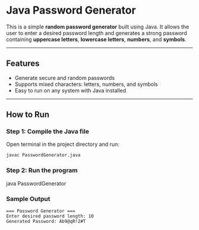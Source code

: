# Java Password Generator

This is a simple **random password generator** built using Java. It allows the user to enter a desired password length and generates a strong password containing **uppercase letters**, **lowercase letters**, **numbers**, and **symbols**.

---

## Features

- Generate secure and random passwords
- Supports mixed characters: letters, numbers, and symbols
- Easy to run on any system with Java installed

---

## How to Run

### Step 1: Compile the Java file
Open terminal in the project directory and run:

```bash
javac PasswordGenerator.java
```
### Step 2: Run the program
java PasswordGenerator

### Sample Output
```
=== Password Generator ===
Enter desired password length: 10
Generated Password: Ab9@qR!2#T
```
